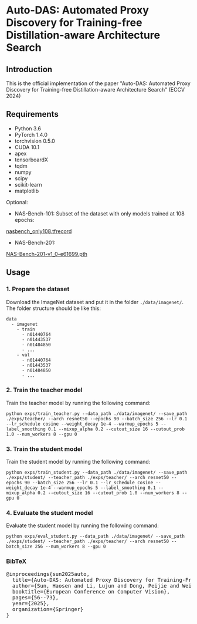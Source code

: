 # Auto-DAS: Automated Proxy Discovery for Training-free Distillation-aware Architecture Search

## Introduction

This is the official implementation of the paper "Auto-DAS: Automated Proxy Discovery for Training-free Distillation-aware Architecture Search" (ECCV 2024) 

## Requirements
- Python 3.6
- PyTorch 1.4.0
- torchvision 0.5.0
- CUDA 10.1
- apex
- tensorboardX
- tqdm
- numpy
- scipy
- scikit-learn
- matplotlib

Optional:

- NAS-Bench-101: Subset of the dataset with only models trained at 108 epochs:

[nasbench_only108.tfrecord](https://storage.googleapis.com/nasbench/nasbench_only108.tfrecord)

- NAS-Bench-201:

[NAS-Bench-201-v1_0-e61699.pth](https://drive.google.com/open?id=1SKW0Cu0u8-gb18zDpaAGi0f74UdXeGKs)


## Usage

### 1. Prepare the dataset

Download the ImageNet dataset and put it in the folder `./data/imagenet/`. The folder structure should be like this:

```
data
  - imagenet
    - train
      - n01440764
      - n01443537
      - n01484850
      - ...
    - val
      - n01440764
      - n01443537
      - n01484850
      - ...
```

### 2. Train the teacher model

Train the teacher model by running the following command:

```
python exps/train_teacher.py --data_path ./data/imagenet/ --save_path ./exps/teacher/ --arch resnet50 --epochs 90 --batch_size 256 --lr 0.1 --lr_schedule cosine --weight_decay 1e-4 --warmup_epochs 5 --label_smoothing 0.1 --mixup_alpha 0.2 --cutout_size 16 --cutout_prob 1.0 --num_workers 8 --gpu 0
```

### 3. Train the student model

Train the student model by running the following command:

```
python exps/train_student.py --data_path ./data/imagenet/ --save_path ./exps/student/ --teacher_path ./exps/teacher/ --arch resnet50 --epochs 90 --batch_size 256 --lr 0.1 --lr_schedule cosine --weight_decay 1e-4 --warmup_epochs 5 --label_smoothing 0.1 --mixup_alpha 0.2 --cutout_size 16 --cutout_prob 1.0 --num_workers 8 --gpu 0
```

### 4. Evaluate the student model

Evaluate the student model by running the following command:

```
python exps/eval_student.py --data_path ./data/imagenet/ --save_path ./exps/student/ --teacher_path ./exps/teacher/ --arch resnet50 --batch_size 256 --num_workers 8 --gpu 0
```
### BibTeX
<pre>
@inproceedings{sun2025auto,
  title={Auto-DAS: Automated Proxy Discovery for Training-Free Distillation-Aware Architecture Search},
  author={Sun, Haosen and Li, Lujun and Dong, Peijie and Wei, Zimian and Shao, Shitong},
  booktitle={European Conference on Computer Vision},
  pages={56--73},
  year={2025},
  organization={Springer}
}
</pre>

